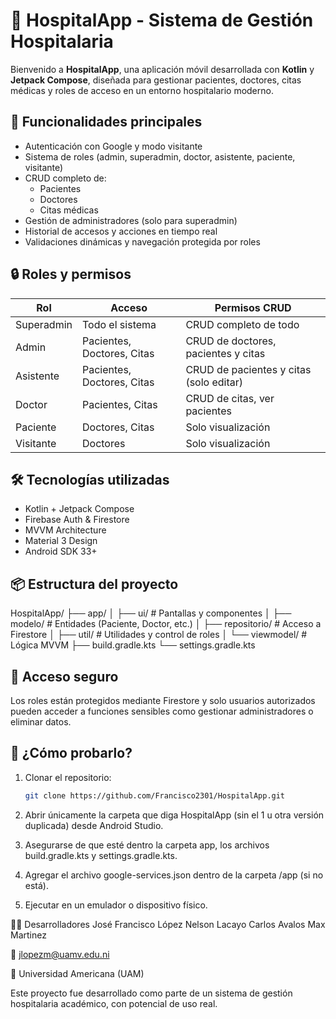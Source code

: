 # 🏥 HospitalApp - Sistema de Gestión Hospitalaria

Bienvenido a **HospitalApp**, una aplicación móvil desarrollada con **Kotlin** y **Jetpack Compose**, diseñada para gestionar pacientes, doctores, citas médicas y roles de acceso en un entorno hospitalario moderno.

## 🚀 Funcionalidades principales

- Autenticación con Google y modo visitante
- Sistema de roles (admin, superadmin, doctor, asistente, paciente, visitante)
- CRUD completo de:
  - Pacientes
  - Doctores
  - Citas médicas
- Gestión de administradores (solo para superadmin)
- Historial de accesos y acciones en tiempo real
- Validaciones dinámicas y navegación protegida por roles

## 🔒 Roles y permisos

| Rol        | Acceso                                 | Permisos CRUD                            |
|------------|-----------------------------------------|-------------------------------------------|
| Superadmin | Todo el sistema                         | CRUD completo de todo                     |
| Admin      | Pacientes, Doctores, Citas              | CRUD de doctores, pacientes y citas       |
| Asistente  | Pacientes, Doctores, Citas              | CRUD de pacientes y citas (solo editar)   |
| Doctor     | Pacientes, Citas                        | CRUD de citas, ver pacientes              |
| Paciente   | Doctores, Citas                         | Solo visualización                        |
| Visitante  | Doctores                                | Solo visualización                        |

## 🛠️ Tecnologías utilizadas

- Kotlin + Jetpack Compose
- Firebase Auth & Firestore
- MVVM Architecture
- Material 3 Design
- Android SDK 33+

## 📦 Estructura del proyecto
HospitalApp/
├── app/
│ ├── ui/ # Pantallas y componentes
│ ├── modelo/ # Entidades (Paciente, Doctor, etc.)
│ ├── repositorio/ # Acceso a Firestore
│ ├── util/ # Utilidades y control de roles
│ └── viewmodel/ # Lógica MVVM
├── build.gradle.kts
└── settings.gradle.kts


## 🔐 Acceso seguro

Los roles están protegidos mediante Firestore y solo usuarios autorizados pueden acceder a funciones sensibles como gestionar administradores o eliminar datos.

## 🧪 ¿Cómo probarlo?

1. Clonar el repositorio:
   ```bash
   git clone https://github.com/Francisco2301/HospitalApp.git
2. Abrir únicamente la carpeta que diga HospitalApp (sin el 1 u otra versión duplicada) desde Android Studio.

3. Asegurarse de que esté dentro la carpeta app, los archivos build.gradle.kts y settings.gradle.kts.

4. Agregar el archivo google-services.json dentro de la carpeta /app (si no está).

5. Ejecutar en un emulador o dispositivo físico.

👨‍💻 Desarrolladores
José Francisco López
Nelson Lacayo
Carlos Avalos
Max Martinez

📧 jlopezm@uamv.edu.ni

🏫 Universidad Americana (UAM)

Este proyecto fue desarrollado como parte de un sistema de gestión hospitalaria académico, con potencial de uso real.
